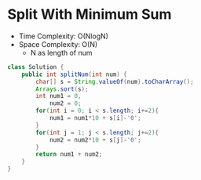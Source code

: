 # Split With Minimum Sum

- Time Complexity: O(NlogN)
- Space Complexity: O(N)
  - N as length of num

```java
class Solution {
    public int splitNum(int num) {
        char[] s = String.valueOf(num).toCharArray();
        Arrays.sort(s);
        int num1 = 0,
            num2 = 0;
        for(int i = 0; i < s.length; i+=2){
            num1 = num1*10 + s[i]-'0';
        }
        for(int j = 1; j < s.length; j+=2){
            num2 = num2*10 + s[j]-'0';
        }
        return num1 + num2;
    }
}
```
